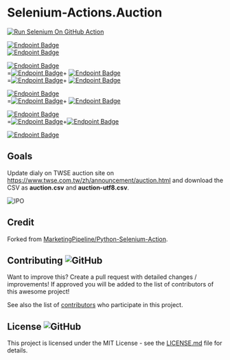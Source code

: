 # Selenium-Actions.Auction
[![Run Selenium On GitHub Action](https://github.com/wenchiehlee/Selenium-Actions.Auction/actions/workflows/Selenium-Action.yaml/badge.svg)](https://github.com/wenchiehlee/Selenium-Actions.Auction/actions/workflows/Selenium-Action.yaml)

[![Endpoint Badge](https://img.shields.io/endpoint?url=https://raw.githubusercontent.com/wenchiehlee/Selenium-Actions.Auction/main/total.json)](total.csv)<br>
[![Endpoint Badge](https://img.shields.io/endpoint?url=https://raw.githubusercontent.com/wenchiehlee/Selenium-Actions.Auction/main/cancel.json)](cancel.csv)<br>

[![Endpoint Badge](https://img.shields.io/endpoint?url=https://raw.githubusercontent.com/wenchiehlee/Selenium-Actions.Auction/main/auction-company.json)](auction-company.csv)<br>
=[![Endpoint Badge](https://img.shields.io/endpoint?url=https://raw.githubusercontent.com/wenchiehlee/Selenium-Actions.Auction/main/auction-company-filter.json)](auction-company-filter.csv)+
[![Endpoint Badge](https://img.shields.io/endpoint?url=https://raw.githubusercontent.com/wenchiehlee/Selenium-Actions.Auction/main/auction-company-inno.json)](auction-company-inno.csv)<br>
=[![Endpoint Badge](https://img.shields.io/endpoint?url=https://raw.githubusercontent.com/wenchiehlee/Selenium-Actions.Auction/main/auctioned.json)](auctioned.csv)+
[![Endpoint Badge](https://img.shields.io/endpoint?url=https://raw.githubusercontent.com/wenchiehlee/Selenium-Actions.Auction/main/tobe-auctioned.json)](tobe-auctioned.csv)<br>

[![Endpoint Badge](https://img.shields.io/endpoint?url=https://raw.githubusercontent.com/wenchiehlee/Selenium-Actions.Auction/main/auctioned.json)](auctioned.csv)<br>
=[![Endpoint Badge](https://img.shields.io/endpoint?url=https://raw.githubusercontent.com/wenchiehlee/Selenium-Actions.Auction/main/auctioned-filter.json)](auctioned-filter.csv)+
[![Endpoint Badge](https://img.shields.io/endpoint?url=https://raw.githubusercontent.com/wenchiehlee/Selenium-Actions.Auction/main/auctioned-inno.json)](auctioned-inno.csv)<br>

[![Endpoint Badge](https://img.shields.io/endpoint?url=https://raw.githubusercontent.com/wenchiehlee/Selenium-Actions.Auction/main/auction-company-filter.json)](auction-company-filter.csv)<br>
=[![Endpoint Badge](https://img.shields.io/endpoint?url=https://raw.githubusercontent.com/wenchiehlee/Selenium-Actions.Auction/main/auctioned-filter.json)](auctioned-filter.csv)+[![Endpoint Badge](https://img.shields.io/endpoint?url=https://raw.githubusercontent.com/wenchiehlee/Selenium-Actions.Auction/main/tobe-auctioned.json)](tobe-auctioned.csv)

[![Endpoint Badge](https://img.shields.io/endpoint?url=https://raw.githubusercontent.com/wenchiehlee/Selenium-Actions.Auction/main/WatchList.json)](觀察清單.csv)<br>

## Goals
Update dialy on TWSE auction site on https://www.twse.com.tw/zh/announcement/auction.html and download the CSV as **auction.csv** and **auction-utf8.csv**.

![IPO](http://www.plantuml.com/plantuml/proxy?cache=no&fmt=svg&src=https://raw.githubusercontent.com/wenchiehlee/Selenium-Actions.Auction/refs/heads/main/IPO.plantuml)

## Credit
Forked from [MarketingPipeline/Python-Selenium-Action](https://github.com/MarketingPipeline/Python-Selenium-Action).
  
## Contributing ![GitHub](https://img.shields.io/github/contributors/wenchiehlee/Selenium-Actions.Auction)
Want to improve this? Create a pull request with detailed changes / improvements! If approved you will be added to the list of contributors of this awesome project!


See also the list of
[contributors](https://github.com/wenchiehlee/Selenium-Actions.Auction/graphs/contributors) who
participate in this project.

## License ![GitHub](https://img.shields.io/github/license/wenchiehlee/Selenium-Actions.Auction)

This project is licensed under the MIT License - see the
[LICENSE.md](https://raw.githubusercontent.com/wenchiehlee/Selenium-Actions.Auction/refs/heads/main/LICENSE.md) file for
details.


